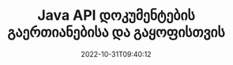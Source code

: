 ---
############################# Static ############################
layout: "product"
date: 2022-10-31T09:40:12
draft: false

product: "Merger"
product_tag: "merger"
platform: "Java"
platform_tag: "java"

############################# Head ############################
head_title: "Java Document Merging API | შერწყმა და წაშლა Word Excel PDF XPS EPUB"
head_description: "ჯავის API-ს გაერთიანების დოკუმენტები. PDF, Microsoft Word, Excel, პრეზენტაციების, Visio, XPS და EPUB ფორმატების გვერდების შერწყმა, გაყოფა, გაცვლა, გადაკვეთა და წაშლა."

############################# Header ############################
title: "Java API დოკუმენტების გაერთიანებისა და გაყოფისთვის"
description: "შექმენით მაღალი ხარისხის აპლიკაციები, რომლებსაც შეუძლიათ გვერდების, სლაიდების და დიაგრამების გაერთიანება, ამოღება, შერწყმა, ამოჭრა ან წაშლა."
button:
    enable: true

############################# SubMenu ############################
submenu:
    enable: true
    
    left:
        img_alt: "GroupDocs.Merger for Java"
        image: "https://www.groupdocs.cloud/templates/groupdocs/images/product-logos/groupdocs-merger-java.png"
        product: "GroupDocs.Merger"
        platform: "Java"

    middle:
        button:
            # button loop
            - link: "#overview"
              text: "მიმოხილვა"

            # button loop
            - link: "#features"
              text: "მახასიათებლები"

            # button loop
            - link: "#support"
              text: "მხარდაჭერა"

            # button loop
            - link: "https://products.groupdocs.app/merger"
              text: "ცოცხალი დემო"

            # button loop
            - link: "https://purchase.groupdocs.com/pricing/merger/java"
              text: "ფასი"

    right:
        link_download: "https://downloads.groupdocs.com/merger"
        link_learn: "https://docs.groupdocs.com/merger/java/"
        link_buy: "https://purchase.groupdocs.com"

############################# Overview ############################
overview:
    enable: true
    content: |
      GroupDocs.Merger for Java საშუალებას გაძლევთ სწრაფად განავითაროთ საუკეთესო ბიზნეს აპლიკაციები Java-ში. მცირე კოდირებით თქვენს Java აპლიკაციებს შეუძლიათ შერწყმა, დაკოპირება, შერწყმა, ამოჭრა და წაშლა ერთი გვერდის ან გვერდების, სლაიდების და დიაგრამების ჯგუფის სახით. გაერთიანების ოპერაციები ასევე შეიძლება შესრულდეს ცნობილი და უცნობი ფორმატის უსაფრთხო ფაილებზე პაროლის დაცვის გამოყენებით ან წაშლით.  

      
    tabs:
      enable: true
      
      ## TAB ONE ##
      tab_one:
        description: |
          ქვემოთ მოცემულია GroupDocs.Merger-ის მიმოხილვა Java-სთვის:
      
        left:
          enable: true
          icon: "fab fa-html5"
          title: "დოკუმენტური ოპერაციები"
          content: |
            * გვერდის რიგის შეცვლა
            * გვერდების წაშლა ან წაშლა
            * დოკუმენტის გაყოფა ან გატეხვა
            * შეცვალეთ ან შეაერთეთ ნებისმიერი ორი გვერდი
            * ერთი ან რამდენიმე გვერდის მორთვა
            * შეუერთდით მრავალ დოკუმენტს
        
        right:
          enable: true
          icon: "fab fa-html5"
          title: "უსაფრთხოების ოპერაციები"
          content: |
            * დოკუმენტის უსაფრთხოების დაყენება
            * შეამოწმეთ დოკუმენტის უსაფრთხოების სტატუსი
            * დააყენეთ დოკუმენტის პაროლი
            * დოკუმენტის პაროლის განახლება
            * დოკუმენტის პაროლის წაშლა
      
      ## TAB TWO ##
      tab_two:
        description: |
          GroupDocs.Merger for Java მხარს უჭერს შემდეგი [დოკუმენტის ფაილის ფორმატების](https://docs.groupdocs.com/merger/java/supported-document-formats/):

        left:
          enable: true
          table:
            # table loop
            - title: "Microsoft Office"
              content: |
                * **Word:** DOC, DOCX, DOCM, DOT, DOTX, DOTM, RTF, TXT
                * **Excel:** XLS, XLSX, XLSM, XLSB, XLTM, XLT, XLTM, XLTX, XLAM, SXC, SpreadsheetML
                * ** PowerPoint:** PPT, PPTX, PPS, PPSX, PPSM, POT, POTM, POTX, PPTM
                * ** OneNote: ** ONE

        right:
          enable: true
          table:
            # table loop
            - title: "OpenDocument და სხვა ფორმატები"
              content: |
                * ** ღია დოკუმენტის ფორმატები **: ODT, OTT, ODP, OTP, ODS
                * ** ფიქსირებული განლაგება **: PDF, XPS
                * ** სურათები **: BMP, PNG, TIFF
                * **ვებ**: HTML, MHT, MHTML
                * **ტექსტი**: TXT, CSV, TSV
                * ** LaTex **: TEX
                * ** ელექტრონული წიგნი **: EPUB

      ## TAB THREE ##
      tab_three:
        description: |
          GroupDocs.Merger for Java მხარს უჭერს შემდეგ ოპერაციულ სისტემებს, ჩარჩოებსა და პაკეტის მენეჯერებს:
        
        left:
          enable: true
          table:
            # table loop
            - icon: "fab fa-windows"
              title: "Ოპერატიული სისტემა"
              content: |
                * Microsoft Windows Desktop
                * Microsoft Windows სერვერი
                * Linux
                * MacOS

            # table loop
            - icon: "fas fa-code"
              title: "მხარდაჭერილი ჩარჩოები"
              content: |
                * Java 7 (1.7)
                * Java 8 (1.8)
                * ჯავა 10
                * Java 11 და ზემოთ

        right:
          enable: true
          table:
            # table loop
            - icon: "fas fa-box"
              title: "აშენების ავტომატიზაციის ინსტრუმენტი"
              content: |
                * მეივენი

            # table loop
            - icon: "fas fa-tools"
              title: "განვითარების გარემო"
              content: |
                * NetBeans
                * IntelliJ IDEA
                * დაბნელება
                
                

############################# Features ############################
features:
    enable: true
    title: "GroupDocs.Merger ჯავის ფუნქციებისთვის"

    feature:
      # feature loop
      - icon: "fas fa-copy"
        content: "შეაერთეთ სხვადასხვა გვერდები, სლაიდები და დიაგრამები ერთ ფაილში"
       
      # feature loop
      - icon: "fas fa-eye"
        content: "დააკოპირეთ და დაყავით უზარმაზარი დოკუმენტები მრავალ პატარა ფაილად"

      # feature loop
      - icon: "fas fa-bolt"
        content: "გვერდების, სლაიდების ან დიაგრამების შერწყმა და რეორგანიზაცია"
      
      # feature loop
      - icon: "fas fa-file-powerpoint"
        content: "გაცვალეთ და შეცვალეთ ორი გვერდი, სლაიდი ან დიაგრამა ერთმანეთთან დოკუმენტში"

      # feature loop
      - icon: "fas fa-code"
        content: "დოკუმენტის ამოჭრა და ამოჭრა კონკრეტული გვერდების, სლაიდების ან დიაგრამების ამოღებით"

      # feature loop
      - icon: "fas fa-cloud"
        content: "წაშალეთ ერთი ან გვერდების, სლაიდების ან დიაგრამების კოლექცია"

      # feature loop
      - icon: "fas fa-remove-format"
        content: "შეაერთეთ და შეაერთეთ დიდი რაოდენობით დოკუმენტები ჯგუფურად"

      # feature loop
      - icon: "fas fa-comment-slash"
        content: "პროგრამულად შეამოწმეთ ჯავაში, არის თუ არა დოკუმენტი დაცული პაროლით"

      # feature loop
      - icon: "fas fa-location-arrow"
        content: "დააყენეთ, გადატვირთეთ და წაშალეთ ცნობილი და უცნობი დოკუმენტის ფორმატების პაროლი"

      # feature loop
      - icon: "fas fa-border-all"
        content: "გაყავით ერთი ტექსტური ფაილი მრავალჯერადი სტრიქონული რიცხვებით"

      # feature loop
      - icon: "fas fa-wrench"
        content: "მიიღეთ დოკუმენტის გვერდების გამოსახულება"

      # feature loop
      - icon: "fas fa-columns"
        content: "სხვადასხვა ფორმატის მრავალი დოკუმენტის შერწყმა ერთ PDF ფაილში"

      # feature loop
      - icon: "fas fa-file-word"
        content: "ჩადეთ OLE ობიექტები PDF, Word, Excel, PowerPoint და ღია დოკუმენტის ფორმატებში"

      # feature loop
      - icon: "fas fa-envelope"
        content: "პროგრამულად მიამაგრეთ ფაილები PDF დოკუმენტს"

      # feature loop
      - icon: "fas fa-print"
        content: "დაამატეთ დოკუმენტი დიაგრამაში OLE ობიექტების მეშვეობით"

      # feature loop
      - icon: "fas fa-file-archive"
        content: "შეაერთეთ სხვადასხვა ტიპის დოკუმენტები (DOC, XLS, PPT და ა.შ.) ერთ PDF ფაილში"

      # feature loop
      - icon: "fas fa-lock"
        content: "მარტივად შემოიტანეთ OLE ობიექტები Microsoft Word-ში, Excel-ში, პრეზენტაციასა და OpenDocument ფაილის ტიპებში"

      # feature loop
      - icon: "fas fa-file-code"
        content: "დაამატეთ სხვა დოკუმენტები დიაგრამის გვერდზე OLE ობიექტების მეშვეობით"

    more_feature:
      # more_feature_loop
      - title: "წაშალეთ სასურველი გვერდები დოკუმენტებიდან"
        content: |
          GroupDocs.Merger for Java API გაძლევთ საშუალებას აირჩიოთ და წაშალოთ არასასურველი გვერდები თქვენი დოკუმენტიდან.
      
      # more_feature_loop
      - title: "შეამოწმეთ უცნობი დოკუმენტის ფორმატის პაროლი"
        content: "მაშინაც კი, თუ კონკრეტული დოკუმენტის ფორმატი უცნობია, GroupDocs.Merger for Java გაძლევთ საშუალებას შეამოწმოთ და მიიღოთ დოკუმენტის პაროლი, თუ ეს შესაძლებელია."

      # more_feature_loop
      - title: "შეუერთდით ცნობილი ფორმატის პაროლით დაცულ დოკუმენტებს"
        content: "GroupDocs.Merger for Java API საშუალებას გაძლევთ მიიღოთ ცნობილი და უცნობი ფორმატების დოკუმენტების სია."

############################# Support ############################
support:
    enable: true

############################# Solutions ############################
solutions:
    enable: true
    title: "GroupDocs.Merger გთავაზობთ დოკუმენტების გაერთიანების API-ებს განვითარების სხვა პოპულარულ გარემოში"

    solution:
        # solution loop
        - img_alt: "GroupDocs.Merger .NET-ისთვის"
          image: "https://www.groupdocs.cloud/templates/groupdocs/images/product-logos/groupdocs-merger-net.png"
          product: "GroupDocs.Merger"
          platform: ".NET"
          link: "/merger/net/"

############################# Back to top ###############################
back_to_top:
  enable: true
---